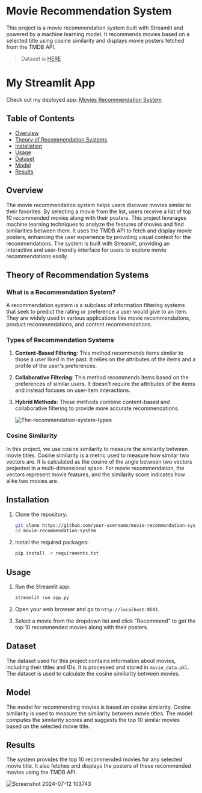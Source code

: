 # Movie Recommendation System

This project is a movie recommendation system built with Streamlit and powered by a machine learning model. It recommends movies based on a selected title using cosine similarity and displays movie posters fetched from the TMDB API.

>Dataset is [HERE](https://www.kaggle.com/datasets/tmdb/tmdb-movie-metadata)
# My Streamlit App
Check out my deployed app: [Movies Recommendation System](https://srinivas-vedururu-movies-recommendation-system-app-gel55n.streamlit.app/)

## Table of Contents

- [Overview](#overview)
- [Theory of Recommendation Systems](#theory-of-recommendation-systems)
- [Installation](#installation)
- [Usage](#usage)
- [Dataset](#dataset)
- [Model](#model)
- [Results](#results)

## Overview

The movie recommendation system helps users discover movies similar to their favorites. By selecting a movie from the list, users receive a list of top 10 recommended movies along with their posters. This project leverages machine learning techniques to analyze the features of movies and find similarities between them. It uses the TMDB API to fetch and display movie posters, enhancing the user experience by providing visual context for the recommendations. The system is built with Streamlit, providing an interactive and user-friendly interface for users to explore movie recommendations easily.

## Theory of Recommendation Systems

### What is a Recommendation System?

A recommendation system is a subclass of information filtering systems that seek to predict the rating or preference a user would give to an item. They are widely used in various applications like movie recommendations, product recommendations, and content recommendations.

### Types of Recommendation Systems

1. **Content-Based Filtering**: This method recommends items similar to those a user liked in the past. It relies on the attributes of the items and a profile of the user's preferences.

2. **Collaborative Filtering**: This method recommends items based on the preferences of similar users. It doesn't require the attributes of the items and instead focuses on user-item interactions.

3. **Hybrid Methods**: These methods combine content-based and collaborative filtering to provide more accurate recommendations.
   
    ![The-recommendation-system-types](https://github.com/user-attachments/assets/b08f4f84-9210-4dfb-9734-860b353a3da7)

### Cosine Similarity

In this project, we use cosine similarity to measure the similarity between movie titles. Cosine similarity is a metric used to measure how similar two vectors are. It is calculated as the cosine of the angle between two vectors projected in a multi-dimensional space. For movie recommendation, the vectors represent movie features, and the similarity score indicates how alike two movies are.

## Installation

1. Clone the repository:
    ```bash
    git clone https://github.com/your-username/movie-recommendation-system.git
    cd movie-recommendation-system
    ```

2. Install the required packages:
    ```bash
    pip install -r requirements.txt
    ```

## Usage

1. Run the Streamlit app:
    ```bash
    streamlit run app.py
    ```

2. Open your web browser and go to `http://localhost:8501`.

3. Select a movie from the dropdown list and click "Recommend" to get the top 10 recommended movies along with their posters.

## Dataset

The dataset used for this project contains information about movies, including their titles and IDs. It is processed and stored in `movie_data.pkl`. The dataset is used to calculate the cosine similarity between movies.

## Model

The model for recommending movies is based on cosine similarity. Cosine similarity is used to measure the similarity between movie titles. The model computes the similarity scores and suggests the top 10 similar movies based on the selected movie title.

## Results

The system provides the top 10 recommended movies for any selected movie title. It also fetches and displays the posters of these recommended movies using the TMDB API.

![Screenshot 2024-07-12 103743](https://github.com/user-attachments/assets/fbc357a1-a6e6-472a-892b-95fe96767743)

